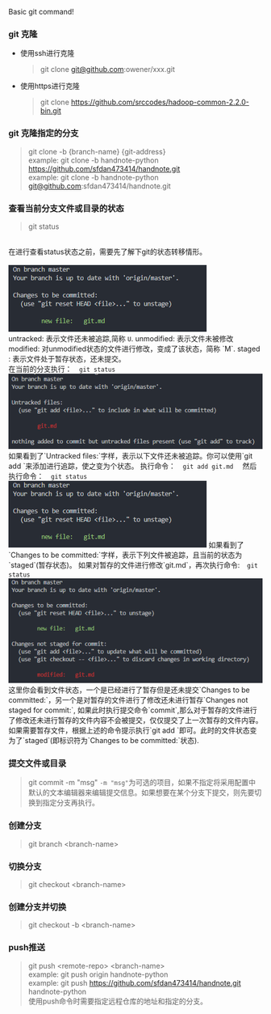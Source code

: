Basic git command! 

### git 克隆
  + 使用ssh进行克隆
    > git clone git@github.com:owener/xxx.git
  + 使用https进行克隆
    > git clone https://github.com/srccodes/hadoop-common-2.2.0-bin.git

### git 克隆指定的分支
  > git clone -b {branch-name} {git-address}  
    example: git clone -b handnote-python https://github.com/sfdan473414/handnote.git  
    example: git clone -b handnote-python git@github.com:sfdan473414/handnote.git  

### 查看当前分支文件或目录的状态
  > git status  
<br/>
在进行查看status状态之前，需要先了解下git的状态转移情形。
<br/>
<br/>
<img src="./image/git_status_staged.png" alt="File Status Lifecycle">
<br/>
untracked: 表示文件还未被追踪,简称  <code>U</code>.  
unmodified: 表示文件未被修改  
modified: 对unmodified状态的文件进行修改，变成了该状态，简称  `M`.  
staged : 表示文件处于暂存状态，还未提交。  
<br/>
在当前的分支执行：<code>  git status  </code>  
<br/>
<img src="./image/git_status_untracked.png"/>  
<br>
如果看到了`Untracked files:`字样，表示以下文件还未被追踪。你可以使用`git add <file>`来添加进行追踪，使之变为个状态。 
执行命令：<code>  git add git.md  </code>  
然后执行命令：<code>  git status  </code>  
<img src="./image/git_status_staged.png"/>  
如果看到了`Changes to be committed:`字样，表示下列文件被追踪，且当前的状态为`staged`(暂存状态)。  
如果对暂存的文件进行修改`git.md`，再次执行命令:<code class="git">  git status  </code>  
<br/>
<img src="./image/git_status_staged_modify.png" alt="File Staged Modify">
这里你会看到文件状态，一个是已经进行了暂存但是还未提交`Changes to be committed:`，另一个是对暂存的文件进行了修改还未进行暂存`Changes not staged for commit:`, 如果此时执行提交命令`commit`,那么对于暂存的文件进行了修改还未进行暂存的文件内容不会被提交，仅仅提交了上一次暂存的文件内容。如果需要暂存文件，根据上述的命令提示执行`git add <file>`即可。此时的文件状态变为了`staged`(即标识符为`Changes to be committed:`状态).


### 提交文件或目录
> git commit -m "msg"
`-m "msg"`为可选的项目，如果不指定将采用配置中默认的文本编辑器来编辑提交信息。如果想要在某个分支下提交，则先要切换到指定分支再执行。

### 创建分支
> git branch \<branch-name\>

### 切换分支
> git checkout \<branch-name\>

### 创建分支并切换
> git checkout -b \<branch-name\>

### push推送
> git push \<remote-repo\> \<branch-name\>  
> example: git push origin handnote-python  
> example: git push  https://github.com/sfdan473414/handnote.git handnote-python  
使用push命令时需要指定远程仓库的地址和指定的分支。
